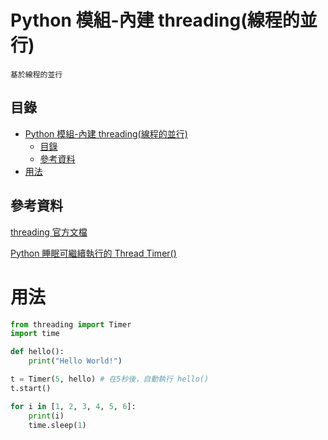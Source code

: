 # Python 模組-內建 threading(線程的並行)

```
基於線程的並行
```

## 目錄

- [Python 模組-內建 threading(線程的並行)](#python-模組-內建-threading線程的並行)
	- [目錄](#目錄)
	- [參考資料](#參考資料)
- [用法](#用法)

## 參考資料

[threading 官方文檔](https://docs.python.org/zh-tw/3/library/threading.html)

[Python 睡眠可繼續執行的 Thread Timer()](https://blog.longwin.com.tw/2021/09/python-sleep-time-thread-timer-2021/)

# 用法

```Python
from threading import Timer
import time

def hello():
    print("Hello World!")

t = Timer(5, hello) # 在5秒後，自動執行 hello()
t.start()

for i in [1, 2, 3, 4, 5, 6]:
    print(i)
    time.sleep(1)
```
